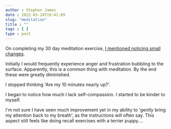 ```yaml
---
author : Stephen James
date : 2022-03-24T19:41:09
slug: "meditation" 
title : ""
tags : [ ]
type : post
---
```

On completing my 30 day meditation exercise,  [I mentioned noticing small changes](https://strandlines.blog/2022/03/20/thirty_day_meditation_goal/).

Initially I would frequently experience anger and frustration bubbling to the surface. Apparently, this is a common thing with meditation. By the end these were greatly diminished.  

I stopped thinking 'Are my 10 minutes nearly up?'. 

I began to notice how much I lack self-compassion. I started to be kinder to myself. 

I'm not sure I have seen much improvement yet in my ability to 'gently bring my attention back to my breath', as the instructions will often say. This aspect still feels like doing recall exercises with a terrier puppy....